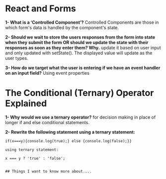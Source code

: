 #  React and Forms

**1- What is a ‘Controlled Component’?** Controlled Components are those in which form's data is handled by the component's state.

**2- Should we wait to store the users responses from the form into state when they submit the form OR should we update the state with their responses as soon as they enter them? Why.** update it based on user input and only updated with setState(). The displayed value will update as the user types.

**3- How do we target what the user is entering if we have an event handler on an input field?** Using event properties

# The Conditional (Ternary) Operator Explained
**1- Why would we use a ternary operator?** for decision making in place of longer if and else conditional statements.

**2- Rewrite the following statement using a ternary statement:** 


    if(x===y){console.log(true);} else {console.log(false);}}

    using ternary statement:

    x === y ? 'true' : 'false';


    ## Things I want to know more about....

